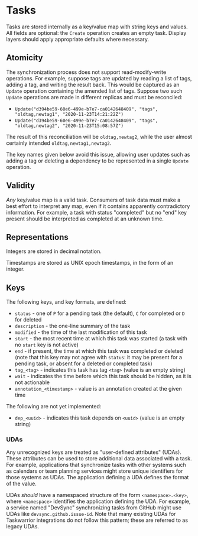 # Tasks

Tasks are stored internally as a key/value map with string keys and values.
All fields are optional: the `Create` operation creates an empty task.
Display layers should apply appropriate defaults where necessary.

## Atomicity

The synchronization process does not support read-modify-write operations.
For example, suppose tags are updated by reading a list of tags, adding a tag, and writing the result back.
This would be captured as an `Update` operation containing the amended list of tags.
Suppose two such `Update` operations are made in different replicas and must be reconciled:
 * `Update("d394be59-60e6-499e-b7e7-ca0142648409", "tags", "oldtag,newtag1", "2020-11-23T14:21:22Z")`
 * `Update("d394be59-60e6-499e-b7e7-ca0142648409", "tags", "oldtag,newtag2", "2020-11-23T15:08:57Z")`

The result of this reconciliation will be `oldtag,newtag2`, while the user almost certainly intended `oldtag,newtag1,newtag2`.

The key names given below avoid this issue, allowing user updates such as adding a tag or deleting a dependency to be represented in a single `Update` operation.

## Validity

_Any_ key/value map is a valid task.
Consumers of task data must make a best effort to interpret any map, even if it contains apparently contradictory information.
For example, a task with status "completed" but no "end" key present should be interpreted as completed at an unknown time.

## Representations

Integers are stored in decimal notation.

Timestamps are stored as UNIX epoch timestamps, in the form of an integer.

## Keys

The following keys, and key formats, are defined:

* `status` - one of `P` for a pending task (the default), `C` for completed or `D` for deleted
* `description` - the one-line summary of the task
* `modified` - the time of the last modification of this task
* `start` - the most recent time at which this task was started (a task with no `start` key is not active)
* `end` - if present, the time at which this task was completed or deleted (note that this key may not agree with `status`: it may be present for a pending task, or absent for a deleted or completed task)
* `tag_<tag>` - indicates this task has tag `<tag>` (value is an empty string)
* `wait` - indicates the time before which this task should be hidden, as it is not actionable
* `annotation_<timestamp>` - value is an annotation created at the given time

The following are not yet implemented:

* `dep_<uuid>` - indicates this task depends on `<uuid>` (value is an empty string)

### UDAs

Any unrecognized keys are treated as "user-defined attributes" (UDAs).
These attributes can be used to store additional data associated with a task.
For example, applications that synchronize tasks with other systems such as calendars or team planning services might store unique identifiers for those systems as UDAs.
The application defining a UDA defines the format of the value.

UDAs _should_ have a namespaced structure of the form `<namespace>.<key>`, where `<namespace>` identifies the application defining the UDA.
For example, a service named "DevSync" synchronizing tasks from GitHub might use UDAs like `devsync.github.issue-id`.
Note that many existing UDAs for Taskwarrior integrations do not follow this pattern; these are referred to as legacy UDAs.
